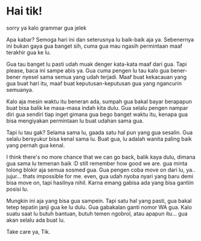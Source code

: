 # Hai tik!


sorry ya kalo grammar gua jelek


Apa kabar? Semoga hari ini dan seterusnya lu baik-baik aja ya. Sebenernya ini bukan gaya gua banget sih, cuma gua mau ngasih permintaan maaf terakhir gua ke lu.


Gua tau banget lu pasti udah muak denger kata-kata maaf dari gua. Tapi please, baca ini sampe abis ya. Gua cuma pengen lu tau kalo gua bener-bener nyesel sama semua yang udah terjadi. Maaf buat kekacauan yang gua buat hari itu, maaf buat keputusan-keputusan gua yang ngancurin semuanya.


Kalo aja mesin waktu itu beneran ada, sumpah gua bakal bayar berapapun buat bisa balik ke masa-masa indah kita dulu. Gua selalu pengen nampar diri gua sendiri tiap inget gimana gua bego banget waktu itu, kenapa gua bisa mengiyakan permintaan lu buat udahan sama gua.


Tapi lu tau gak? Selama sama lu, gaada satu hal pun yang gua sesalin. Gua selalu bersyukur bisa kenal sama lu. Buat gua, lu adalah wanita paling baik yang pernah gua kenal.


I think there's no more chance that we can go back, balik kaya dulu, dimana gua sama lu temenan baik :D still remember how good we are. gua minta tolong blokir aja semua sosmed gua. Gua pengen coba move on dari lu, ya.. jujur... thats impossible for me. even, gua udah nyoba nyari yang baru demi bisa move on, tapi hasilnya nihil. Karna emang gabisa ada yang bisa gantiin posisi lu.


Mungkin ini aja yang bisa gua sampein. Tapi satu hal yang pasti, gua bakal tetep tepatin janji gua ke lu dulu. Gua gabakalan ganti nomor WA gua. Kalo suatu saat lu butuh bantuan, butuh temen ngobrol, atau apapun itu... gua akan selalu ada buat lu.

Take care ya, Tik.
